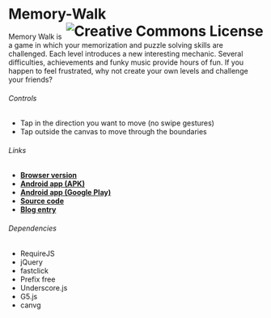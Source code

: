 Memory-Walk <a rel="license" href="http://creativecommons.org/licenses/by-nc-sa/3.0/"><img align="right" alt="Creative Commons License" style="border-width:0" src="http://i.creativecommons.org/l/by-nc-sa/3.0/88x31.png" /></a>
===========

Memory Walk is a game in which your memorization and puzzle solving skills are challenged. Each level introduces a new interesting mechanic. Several difficulties, achievements and funky music provide hours of fun. If you happen to feel frustrated, why not create your own levels and challenge your friends?

###### Controls
* Tap in the direction you want to move (no swipe gestures)
* Tap outside the canvas to move through the boundaries

###### Links

* [**Browser version**](http://elias-schuett.de/apps/memory_walk/)  
* [**Android app (APK)**](https://dl.dropboxusercontent.com/u/14645664/files/Memory%20Walk.apk)  
* [**Android app (Google Play)**](https://play.google.com/store/apps/details?id=de.elias_schuett.memory_walk)  
* [**Source code**](https://github.com/elias94xx/Memory-Walk/archive/master.zip)  
* [**Blog entry**](http://elias-schuett.de/blog/A+little+insight+in+the+development+of+my+latest+cross-platform+HTML5+game)

###### Dependencies

* RequireJS
* jQuery
* fastclick
* Prefix free
* Underscore.js
* G5.js
* canvg
